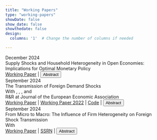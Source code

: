 ```yaml
---
title: "Working Papers"
type: "working-papers"
showDate: false 
show_date: false
showthedate: false 
design:
  columns: '1'  # Change the number of columns if needed

---
```


<link href="https://cdnjs.cloudflare.com/ajax/libs/font-awesome/6.0.0-beta3/css/all.min.css" rel="stylesheet">

<div style="margin-top: 15px;"></div>

<div class="publication-entry">
    <div class="publication-date">December 2024</div>
    <div class="publication-info">
        <div class="publication-title">
            Supply Shocks and Household Heterogeneity in Open Economies: Implications for Optimal Monetary
            Policy
        </div>
        <div>
            <a href="files/research/HANK_supply.pdf" class="pdflinktemp">Working Paper</a>
            <span class="vline">|</span>
            <button
                onclick="let text = document.getElementById('text1'); text.style.display = text.style.display === 'none' ? 'block' : 'none';">
                <i class="fas fa-caret-right"></i>Abstract
            </button>
        </div>
        <div id="text1" style="display:none;" class="custom-abstr">
            Abstract: Recently many advanced economies have experienced large surges in inflation brought about by
            higher import prices. I study the transmission of such cost-push shocks in a small open economy using a
            Heterogeneous Agent New Keynesian (HANK) model. Compared to the canonical Representative Agent New
            Keynesian (RANK) model, I show that a HANK model with empirically realistic marginal propensities to
            consume out of income (MPCs) and sticky wages introduces an additional transmission channel: An increase
            in inflation following a cost-push shock suppresses real wages, which suppress aggregate demand when the
            MPC out of labor income is greater than the MPC out of profits, highlighting the distributional role of
            inflation.
            I then compute the optimal monetary policy response to an increase in import prices. I find that a more
            hawkish response is optimal in HANK compared to RANK. This is driven by low short-run trade
            elasticities combined with positive exchange rate pass-through to import prices, implying that an exchange
            rate appreciation can stabilize inflation and real wages without significantly lowering domestic employment.
        </div>
    </div>
</div>

<div class="spacer"></div>

<div class="publication-entry">
    <div class="publication-date">September 2024</div>
    <div class="publication-info">
        <div class="publication-title">
            The Transmission of Foreign Demand Shocks
        </div>
        <div class="publication-details">
            With
            <span class="JeppeDruedahl"></span>,
            <span class="SørenHoveRavn"></span>,
            <span class="LauraSunderPlassmann"></span>,
            and <span class="JacobMarottSundram"></span>
        </div>
        <div>
            <span class="custom-status"> R&R at Journal of the European Economic Association</span>
            <br>
            <a href="files/research/Foreign_Demand_Shocks_September2024.pdf" class="pdflinktemp">Working Paper</a>
            <span class="vline">|</span>
            <a href="files/research/Foreign_Demand_Shocks_October2022.pdf" class="pdflinktemp">Working Paper 2022</a>
            <span class="vline">|</span>
            <a href="https://github.com/nWaldstrom/MultiSecSOEHANK" class="pdflinktemp">Code</a>
            <span class="vline">|</span>
            <button
                onclick="let text = document.getElementById('text3'); text.style.display = text.style.display === 'none' ? 'block' : 'none';">
                <i class="fas fa-caret-right"></i>Abstract
            </button>
        </div>
        <div id="text3" style="display:none;" class="custom-abstr">
            Abstract: Introducing heterogeneous households into a New Keynesian model of a
            small open economy enables the model to fit a set of stylized empirical facts
            about the transmission of foreign demand shocks. In the absence of a strong
            labor income effect on consumption, the model counterfactually implies that
            domestic consumption decreases as the central bank raises the interest rate to
            curb domestic inflation. With plausible marginal propensities to consume, the
            model instead produces the observed increase in domestic consumption of both
            tradeable and non-tradeable goods. This implies that foreign demand shocks are
            more important for international business-cycle comovement than predicted by
            existing models. Our findings also have implications for stabilization policies:
            While monetary policy is well-suited to counteract foreign demand shocks, traditional
            fiscal policies are inadequate, as they do not provide sufficient stimulus
            to the tradeable sector. This poses a particular challenge for countries with a
            fixed exchange rate or in a monetary union.
        </div>
    </div>
</div>

<div class="spacer"></div>

<div class="publication-entry">
    <div class="publication-date">September 2024</div>
    <div class="publication-info">
        <div class="publication-title">
            From Micro to Macro: The Influence of Firm Heterogeneity on Foreign Shock Transmission
        </div>
        <div class="publication-details">
            With <span class="ChristianKastrup"></span>
        </div>
        <div>
            <a href="files/research/Het_Firm_2024.pdf" class="pdflinktemp">Working Paper</a>
            <span class="vline">|</span>
            <a href="https://papers.ssrn.com/sol3/papers.cfm?abstract_id=4746090" class="pdflinktemp">SSRN</a>
            <span class="vline">|</span>
            <button
                onclick="let text = document.getElementById('text4'); text.style.display = text.style.display === 'none' ? 'block' : 'none';">
                <i class="fas fa-caret-right"></i>Abstract
            </button>
        </div>
        <div id="text4" style="display:none;" class="custom-abstr">
            Abstract: We investigate the role of firm heterogeneity and adjustment costs in the transmission
            of foreign supply shocks. Our starting point comes from a theoretical
            insight: If larger firms rely more on easily adjustable inputs, such as materials,
            then the aggregate output response to changes in the price of these inputs gets
            amplified relative to a representative firm economy. We next provide empirical evidence
            that larger firms are indeed more materials-intensive and more responsive
            to an exogenous foreign shock. We show that a New-Keynesian general equilibrium
            model with multiple sectors and firm heterogeneity is consistent with these
            facts. We find that firm heterogeneity, in line with the data, amplifies the response
            of output and prices to a foreign supply shock, but dampens the labor and GDP
            responses.
        </div>
    </div>
</div>

<script src="/js/coauthors.js"></script>
